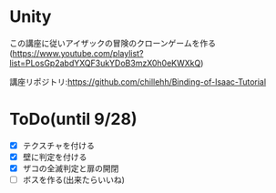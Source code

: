 # Unity
この講座に従いアイザックの冒険のクローンゲームを作る(https://www.youtube.com/playlist?list=PLosGp2abdYXQF3ukYDoB3mzX0h0eKWXkQ)

講座リポジトリ:https://github.com/chillehh/Binding-of-Isaac-Tutorial

# ToDo(until 9/28)
- [x] テクスチャを付ける
- [x] 壁に判定を付ける
- [x] ザコの全滅判定と扉の開閉
- [ ] ボスを作る(出来たらいいね)
